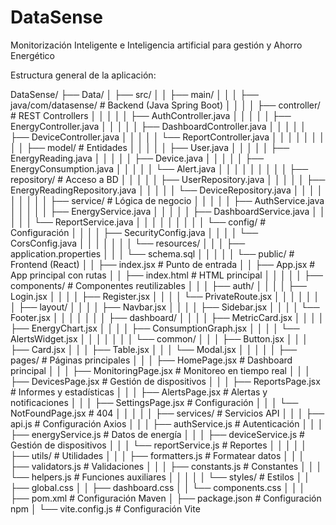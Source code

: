 # DataSense
Monitorización Inteligente e Inteligencia artificial para gestión y Ahorro Energético

Estructura general de la aplicación:

DataSense/
├── Data/
│   ├── src/
│   │   ├── main/
│   │   │   ├── java/com/datasense/    # Backend (Java Spring Boot)
│   │   │   │   ├── controller/        # REST Controllers
│   │   │   │   │   ├── AuthController.java
│   │   │   │   │   ├── EnergyController.java
│   │   │   │   │   ├── DashboardController.java
│   │   │   │   │   ├── DeviceController.java
│   │   │   │   │   └── ReportController.java
│   │   │   │   │
│   │   │   │   ├── model/             # Entidades
│   │   │   │   │   ├── User.java
│   │   │   │   │   ├── EnergyReading.java
│   │   │   │   │   ├── Device.java
│   │   │   │   │   ├── EnergyConsumption.java
│   │   │   │   │   └── Alert.java
│   │   │   │   │
│   │   │   │   ├── repository/        # Acceso a BD
│   │   │   │   │   ├── UserRepository.java
│   │   │   │   │   ├── EnergyReadingRepository.java
│   │   │   │   │   └── DeviceRepository.java
│   │   │   │   │
│   │   │   │   ├── service/           # Lógica de negocio
│   │   │   │   │   ├── AuthService.java
│   │   │   │   │   ├── EnergyService.java
│   │   │   │   │   ├── DashboardService.java
│   │   │   │   │   └── ReportService.java
│   │   │   │   │
│   │   │   │   └── config/            # Configuración
│   │   │   │       ├── SecurityConfig.java
│   │   │   │       └── CorsConfig.java
│   │   │   │
│   │   │   └── resources/
│   │   │       ├── application.properties
│   │   │       └── schema.sql
│   │   │
│   │   └── public/                  # Frontend (React)
│   │       ├── index.jsx              # Punto de entrada
│   │       ├── App.jsx                # App principal con rutas
│   │       ├── index.html                # HTML principal
│   │       │
│   │       ├── components/            # Componentes reutilizables
│   │       │   ├── auth/
│   │       │   │   ├── Login.jsx
│   │       │   │   ├── Register.jsx
│   │       │   │   └── PrivateRoute.jsx
│   │       │   │
│   │       │   ├── layout/
│   │       │   │   ├── Navbar.jsx
│   │       │   │   ├── Sidebar.jsx
│   │       │   │   └── Footer.jsx
│   │       │   │
│   │       │   ├── dashboard/
│   │       │   │   ├── MetricCard.jsx
│   │       │   │   ├── EnergyChart.jsx
│   │       │   │   ├── ConsumptionGraph.jsx
│   │       │   │   └── AlertsWidget.jsx
│   │       │   │
│   │       │   └── common/
│   │       │       ├── Button.jsx
│   │       │       ├── Card.jsx
│   │       │       ├── Table.jsx
│   │       │       └── Modal.jsx
│   │       │
│   │       ├── pages/                 # Páginas principales
│   │       │   ├── HomePage.jsx       # Dashboard principal
│   │       │   ├── MonitoringPage.jsx # Monitoreo en tiempo real
│   │       │   ├── DevicesPage.jsx    # Gestión de dispositivos
│   │       │   ├── ReportsPage.jsx    # Informes y estadísticas
│   │       │   ├── AlertsPage.jsx     # Alertas y notificaciones
│   │       │   ├── SettingsPage.jsx   # Configuración
│   │       │   └── NotFoundPage.jsx   # 404
│   │       │
│   │       ├── services/              # Servicios API
│   │       │   ├── api.js             # Configuración Axios
│   │       │   ├── authService.js     # Autenticación
│   │       │   ├── energyService.js   # Datos de energía
│   │       │   ├── deviceService.js   # Gestión de dispositivos
│   │       │   └── reportService.js   # Reportes
│   │       │
│   │       ├── utils/                 # Utilidades
│   │       │   ├── formatters.js      # Formatear datos
│   │       │   ├── validators.js      # Validaciones
│   │       │   ├── constants.js       # Constantes
│   │       │   └── helpers.js         # Funciones auxiliares
│   │       │
│   │       └── styles/                # Estilos
│   │           ├── global.css
│   │           ├── dashboard.css
│   │           └── components.css
│   │
│   ├── pom.xml                        # Configuración Maven
│   ├── package.json                   # Configuración npm
│   └── vite.config.js                 # Configuración Vite
